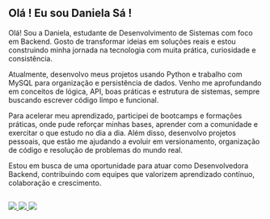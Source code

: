 ## Olá ! Eu sou Daniela Sá !


Olá! Sou a Daniela, estudante de Desenvolvimento de Sistemas com foco em Backend. Gosto de transformar ideias em soluções reais e estou construindo minha jornada na tecnologia com muita prática, curiosidade e consistência.

Atualmente, desenvolvo meus projetos usando Python e trabalho com MySQL para organização e persistência de dados. Venho me aprofundando em conceitos de lógica, API, boas práticas e estrutura de sistemas, sempre buscando escrever código limpo e funcional.

Para acelerar meu aprendizado, participei de bootcamps e formações práticas, onde pude reforçar minhas bases, aprender com a comunidade e exercitar o que estudo no dia a dia. Além disso, desenvolvo projetos pessoais, que estão me ajudando a evoluir em versionamento, organização de código e resolução de problemas do mundo real.

Estou em busca de uma oportunidade para atuar como Desenvolvedora Backend, contribuindo com equipes que valorizem aprendizado contínuo, colaboração e crescimento.


##
  
<div> 
  <a href="https://www.instagram.com/danieladev.js/" target="_blank">
    <img src="https://img.shields.io/badge/-Instagram-%23E4405F?style=for-the-badge&logo=instagram&logoColor=white">
  </a> 
  
  <a href="https://www.linkedin.com/in/daniela-pedro-de-sa/" target="_blank">
    <img src="https://img.shields.io/badge/-LinkedIn-%230077B5?style=for-the-badge&logo=linkedin&logoColor=white">
  </a> 
  
  <a href="mailto:contatordanielapedrodesa@gmail.com">
    <img src="https://img.shields.io/badge/-Gmail-%23333?style=for-the-badge&logo=gmail&logoColor=white">
  </a> 
</div>
